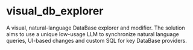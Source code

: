 # visual_db_explorer
A visual, natural-language DataBase explorer and modifier. The solution aims to use a unique low-usage LLM to synchronize natural language queries, UI-based changes and custom SQL for key DataBase providers. 
